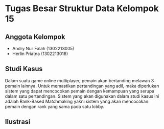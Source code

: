 # Tugas Besar Struktur Data Kelompok 15
## Anggota Kelompok
- Andry Nur Falah (1302213005)
- Herlin Priatna  (1302213018)
## Studi Kasus
Dalam suatu game online multiplayer, pemain akan bertanding melawan 3 pemain lainnya. Untuk memastikan pertandingan yang adil, maka diperlukan sistem yang dapat mencocokan pemain dengan kemampuan yang serupa dalam satu pertandingan. Sistem yang akan digunakan dalam studi kasus ini adalah Rank-Based Matchmaking yakni sistem yang akan mencocokan pemain dengan rank yang sama pada satu lobby.
## Ilustrasi
